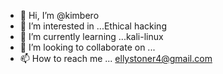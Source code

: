- 👋 Hi, I’m @kimbero
- 👀 I’m interested in ...Ethical hacking
- 🌱 I’m currently learning ...kali-linux
- 💞️ I’m looking to collaborate on ...
- 📫 How to reach me ... ellystoner4@gmail.com

<!---
hehackske/hehackske is a ✨ special ✨ repository because its `README.md` (this file) appears on your GitHub profile.
You can click the Preview link to take a look at your changes.
--->
